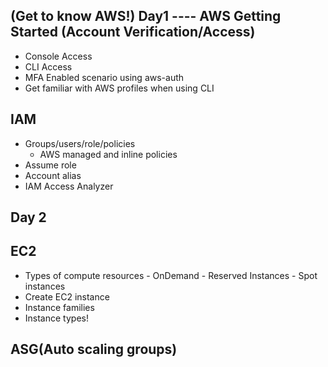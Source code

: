 (Get to know AWS!)
    Day1
    ----
AWS Getting Started (Account Verification/Access)
---
  - Console Access
  - CLI Access
  - MFA Enabled scenario using aws-auth
  - Get familiar with AWS profiles when using CLI

IAM
---
  - Groups/users/role/policies
    - AWS managed and inline policies
  - Assume role
  - Account alias
  - IAM Access Analyzer
  
   Day 2
   ----
EC2
---
   - Types of compute resources
    - OnDemand
    - Reserved Instances
    - Spot instances
   - Create EC2 instance
   - Instance families
   - Instance types!

ASG(Auto scaling groups)
---



    
  
